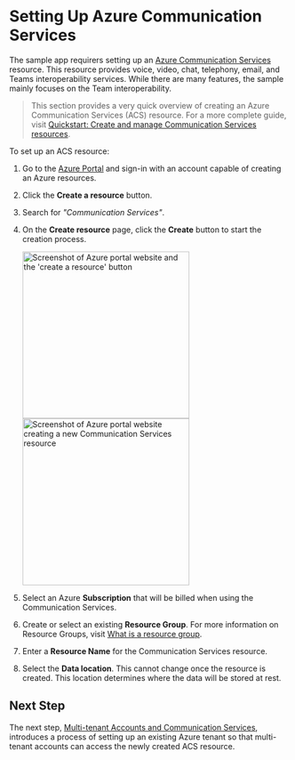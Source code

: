 # Setting Up Azure Communication Services

The sample app requirers setting up an [Azure Communication Services](https://docs.microsoft.com/azure/communication-services/overview) resource. This resource provides voice, video, chat, telephony, email, and Teams interoperability services. While there are many features, the sample mainly focuses on the Team interoperability. 

>This section provides a very quick overview of creating an Azure Communication Services (ACS) resource. For a more complete guide, visit [Quickstart: Create and manage Communication Services resources](https://docs.microsoft.com/azure/communication-services/quickstarts/create-communication-resource?tabs=windows&pivots=platform-azp).

To set up an ACS resource:

1. Go to the [Azure Portal](http://portal.azure.com) and sign-in with an account capable of creating an Azure resources.  
   
2. Click the **Create a resource** button.

3. Search for *"Communication Services"*.
   
4. On the **Create resource** page, click the **Create** button to start the creation process.
   
    <img src="./images/image-400-acs-setup.png" alt="Screenshot of Azure portal website and the 'create a resource' button" style="height:300px"/>
    <img src="./images/image-401-acs-setup.png" alt="Screenshot of Azure portal website creating a new Communication Services  resource" style="height:300px"/>

5. Select an Azure **Subscription** that will be billed when using the Communication Services.
   
6. Create or select an existing **Resource Group**. For more information on Resource Groups, visit [What is a resource group](https://learn.microsoft.com/azure/azure-resource-manager/management/manage-resource-groups-portal#what-is-a-resource-group).
   
7. Enter a **Resource Name** for the Communication Services resource.

8. Select the **Data location**. This cannot change once the resource is created. This location determines where the data will be stored at rest.

## Next Step
The next step, [Multi-tenant Accounts and Communication Services](./azure-function-setup-1.md#multi-tenant-accounts-and-communication-services),  introduces a process of setting up an existing Azure tenant so that multi-tenant accounts can access the newly created ACS resource.
